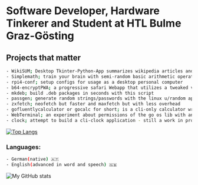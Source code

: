 # Software Developer, Hardware Tinkerer and Student at HTL Bulme Graz-Gösting

## Projects that matter
```bash
- WikiSUM; Desktop Tkinter-Python-App summarizes wikipedia articles and you can ask an english question answering model about the context
- Simplemath; train your brain with semi-random basic arithmetic operations
- rpi4-conf; setup configs for usage as a desktop personal computer
- b64-encryptPWA; a progressive safari Webapp that utilizes a tweaked version of base64 to encrypt and decrypt strings/messages
- mkdeb; build .deb packages in seconds with this script
- passgen; generate random strings/passwords with the linux u/random api
- zxfetch; neofetch but faster and maxfetch but with less overhead
- gofluentlycalculator or gocalc for short; is a cli-only calculator written in go that works concurrent and is customizable with a .json config format
- WebTerminal; an experiment about permissions of the go os lib with an html frontend to type in cmds (use is NOT recommended!)
- clock; attempt to build a cli-clock application - still a work in progress
```

[![Top Langs](https://github-readme-stats.vercel.app/api/top-langs/?username=666hwll)](https://github.com/anuraghazra/github-readme-stats)

### Languages:
```bash
- German(native) 🇦🇹
- English(advanced in word and speech) 🇬🇧
```

![My GitHub stats](https://github-readme-stats.vercel.app/api?username=666hwll)


